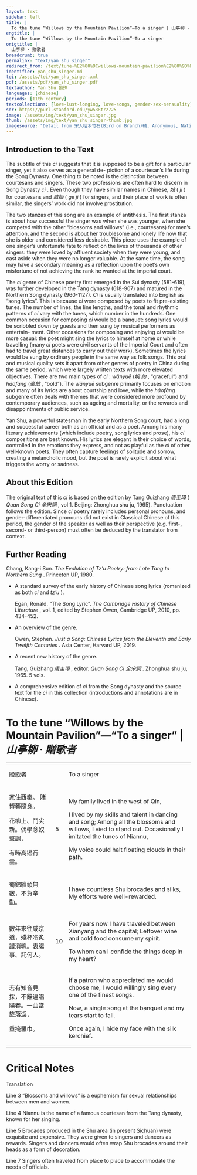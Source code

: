```yaml
---
layout: text
sidebar: left
title: |
  To the tune “Willows by the Mountain Pavilion”—To a singer | 山亭柳 · 贈歌者
engtitle: |
  To the tune “Willows by the Mountain Pavilion”—To a singer
origtitle: |
  山亭柳 · 贈歌者
breadcrumb: true
permalink: "text/yan_shu_singer"
redirect_from: /text/tune-%E2%80%9Cwillows-mountain-pavilion%E2%80%9D%E2%80%94-singer
identifier: yan_shu_singer.md
tei: /assets/tei/yan_shu_singer.xml
pdf: /assets/pdf/yan_shu_singer.pdf
textauthor: Yan Shu 晏殊
languages: [chinese]
periods: [11th_century]
textcollections: [love-lust-longing, love-songs, gender-sex-sensuality]
sdr: https://purl.stanford.edu/yw538tr2725
image: /assets/img/text/yan_shu_singer.jpg
thumb: /assets/img/text/yan_shu_singer-thumb.jpg
imagesource: "Detail from 宋人枯木竹石(Bird on Branch)軸, Anonymous, National Palace Museum, Accesion Number: K2A000155N000000000PAA [Public Domain]"
---
```

<h2>Introduction to the Text</h2>
<p>The subtitle of this <i> ci </i> suggests that it is supposed to be a gift for a particular singer, yet it also serves as a general de- piction of a courtesan’s life during the Song Dynasty. One thing to be noted is the distinction between courtesans and singers. These two professions are often hard to discern in Song Dynasty <i> ci</i> . Even though they have similar names in Chinese, <em>妓</em> (<i> ji</i> ) for courtesans and <em>歌姬</em> (<i> ge ji</i> ) for singers, and their place of work is often similar, the singers’ work did not involve prostitution.</p>

<p>The two stanzas of this song are an example of antithesis. The first stanza is about how successful the singer was when she was younger, when she competed with the other “blossoms and willows” (i.e., courtesans) for men’s attention, and the second is about her troublesome and lonely life now that she is older and considered less desirable. This piece uses the example of one singer’s unfortunate fate to reflect on the lives of thousands of other singers: they were loved by affluent society when they were young, and cast aside when they were no longer valuable. At the same time, the song may have a secondary meaning as a reflection upon the poet’s own misfortune of not achieving the rank he wanted at the imperial court.</p>

<p>The <i> ci </i> genre of Chinese poetry first emerged in the Sui dynasty (581-619), was further developed in the Tang dynasty (618-907) and matured in the Northern Song dynasty (960-1127). <i> Ci </i> is usually translated into English as “song lyrics”. This is because <i> ci </i> were composed by poets to fit pre-existing tunes. The number of lines, the line lengths, and the tonal and rhythmic patterns of <i> ci </i> vary with the tunes, which number in the hundreds. One common occasion for composing <i> ci </i> would be a banquet: song lyrics would be scribbled down by guests and then sung by musical performers as entertain- ment. Other occasions for composing and enjoying <i> ci </i> would be more casual: the poet might sing the lyrics to himself at home or while travelling (many <i> ci </i> poets were civil servants of the Imperial Court and often had to travel great distances to carry out their work). Sometimes the lyrics would be sung by ordinary people in the same way as folk songs. This oral and musical quality sets it apart from other genres of poetry in China during the same period, which were largely written texts with more elevated objectives. There are two main types of <i> ci</i> : <i> wǎnyuē </i> (<em>婉 约</em> , “graceful”) and <i> háofàng </i> (<em>豪放</em> , “bold”). The <i> wǎnyuē </i> subgenre primarily focuses on emotion and many of its lyrics are about courtship and love, while the <i> háofàng </i> subgenre often deals with themes that were considered more profound by contemporary audiences, such as ageing and mortality, or the rewards and disappointments of public service.</p>

<p>Yan Shu, a powerful statesman in the early Northern Song court, had a long and successful career both as an official and as a poet. Among his many literary achievements (which include poetry, song lyrics and prose), his <i> ci </i> compositions are best known. His lyrics are elegant in their choice of words, controlled in the emotions they express, and not as playful as the <i> ci </i> of other well-known poets. They often capture feelings of solitude and sorrow, creating a melancholic mood, but the poet is rarely explicit about what triggers the worry or sadness.</p>
<h2>About this Edition</h2>
<p>The original text of this <i> ci </i> is based on the edition by Tang Guizhang <em>唐圭璋</em> (<i> Quan Song Ci </i> <em>全宋詞</em> , vol 1. Beijing: Zhonghua shu ju, 1965). Punctuation follows the edition. Since <i> ci </i> poetry rarely includes personal pronouns, and gender-differentiated pronouns did not exist in Classical Chinese of this period, the gender of the speaker as well as their perspective (e.g. first-, second- or third-person) must often be deduced by the translator from context.</p>

<h2>Further Reading</h2>
<p>Chang, Kang-i Sun. <i> The Evolution of Tz’u Poetry: from Late Tang to Northern Sung</i> . Princeton UP, 1980.</p>
<ul id="l1">
<li>
<p>A standard survey of the early history of Chinese song lyrics (romanized as both <em>ci</em> and <em>tz’u</em> ).</p>
<p>Egan, Ronald. “The Song Lyric”. <i> The Cambridge History of Chinese Literature</i> , vol. 1, edited by Stephen Owen, Cambridge UP, 2010, pp. 434-452.</p>
</li>
<li>
<p>An overview of the genre.</p>
<p>Owen, Stephen. <i> Just a Song: Chinese Lyrics from the Eleventh and Early Twelfth Centuries</i> . Asia Center, Harvard UP, 2019.</p>
</li>
<li>
<p>A recent new history of the genre.</p>
<p>Tang, Guizhang <em>唐圭璋</em> , editor. <i> Quan Song Ci </i> <em>全宋詞</em> . Zhonghua shu ju, 1965. 5 vols.</p>
</li>
<li>
<p>A comprehensive edition of <em>ci</em> from the Song dynasty and the source text for the <em>ci</em> in this collection (introductions and annotations are in Chinese).</p>
</li>
</ul>
<h1>To the tune “Willows by the Mountain Pavilion”—“To a singer” | <em>山亭柳 · 贈歌者</em></h1>

<table cellspacing="0">
<tr>
<td>
<p>贈歌者</p>
</td>
<td>

</td>
<td>
<p>To a singer</p>
</td>
</tr>
<tr>
<td>
<p>家住西秦。 賭博藝隨身。</p>
<p>花柳上、鬥尖新。偶學念奴聲調，</p>
<p>有時高遏行雲。</p>
</td>
<td>

<p>5</p>
</td>
<td>
<p>My family lived in the west of Qin,</p>
<p>I lived by my skills and talent in dancing and song; Among all the blossoms and willows, I vied to stand out. Occasionally I imitated the tunes of Niannu,</p>
<p>My voice could halt floating clouds in their path.</p>
</td>
</tr>
<tr>
<td>
<p>蜀錦纏頭無數，不負辛勤。</p>
</td>
<td>

</td>
<td>
<p>I have countless Shu brocades and silks, My efforts were well-rewarded.</p>
</td>
</tr>
<tr>
<td>
<p>數年來往咸京道，殘杯冷炙謾消魂。衷腸事、託何人。</p>
</td>
<td>

<p>10</p>
</td>
<td>
<p>For years now I have traveled between Xianyang and the capital; Leftover wine and cold food consume my spirit.</p>
<p>To whom can I confide the things deep in my heart?</p>
</td>
</tr>
<tr>
<td>
<p>若有知音見採，不辭遍唱陽春。一曲當筵落淚，</p>
<p>重掩羅巾。</p>
</td>
<td>

</td>
<td>
<p>If a patron who appreciated me would choose me, I would willingly sing every one of the finest songs.</p>
<p>Now, a single song at the banquet and my tears start to fall.</p>
<p>Once again, I hide my face with the silk kerchief.</p>
</td>
</tr>
</table>

<h1>Critical Notes</h1>

<p>Translation</p>
<p>Line 3 “Blossoms and willows” is a euphemism for sexual relationships between men and women.</p>
<p>Line 4 Niannu is the name of a famous courtesan from the Tang dynasty, known for her singing.</p>
<p>Line 5 Brocades produced in the Shu area (in present Sichuan) were exquisite and expensive. They were given to singers and dancers as rewards. Singers and dancers would often wrap Shu brocades around their heads as a form of decoration.</p>
<p>Line 7 Singers often traveled from place to place to accommodate the needs of officials.</p>
